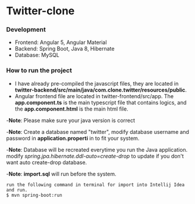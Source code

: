 # Twitter-clone


### Development
- Frontend: Angular 5, Angular Material
- Backend: Spring Boot, Java 8, Hibernate
- Database: MySQL

### How to run the project
- I have already pre-compiled the javascript files, they are located in **twitter-backend/src/main/java/com.clone.twitter/resources/public**.
- Angular frontend file are located in twitter-frontend/src/app. The **app.component.ts** is the main typescript file that contains logics, and the **app.component.html** is the main html file.

-**Note**: Please make sure your java version is correct

-**Note**: Create a database named "twitter", modify database username and password in **application.properti** in to fit your system.

-**Note**: Database will be recreated everytime you run the Java application. modify *spring.jpa.hibernate.ddl-auto=create-drop* to update if you don't want auto create-drop database.

-**Note**: **import.sql** will run before the system.

```
run the following command in terminal for import into Intellij Idea and run.
$ mvn spring-boot:run
```